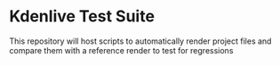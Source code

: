 # Kdenlive Test Suite

This repository will host scripts to automatically render project files and compare them with a reference render to test for regressions